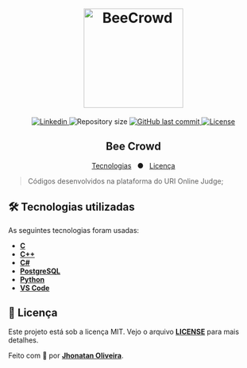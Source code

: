 <h1 align="center">
    <img alt="BeeCrowd" src="https://user-images.githubusercontent.com/60709647/153084258-12498afd-77da-4f4a-8119-8f65f287a573.png" width="200"/>
</h1>

<p align="center">
  <a href="https://www.linkedin.com/in/jhonatanguilherme/">
    <img alt="Linkedin" src="https://img.shields.io/badge/-LinkedIn-0077B5?style=flat-square&logo=Linkedin&logoColor=white&link=https://www.linkedin.com/in/jhonatanguilherme/)"/>
  </a>

  <img alt="Repository size" src="https://img.shields.io/github/repo-size/JhonatanGuilherme/BeeCrowd">
  
  <a href="https://github.com/JhonatanGuilherme/BeeCrowd/commits/master">
    <img alt="GitHub last commit" src="https://img.shields.io/github/last-commit/JhonatanGuilherme/BeeCrowd">
  </a>
  
  <a href="./LICENSE">
    <img alt="License" src="https://img.shields.io/badge/license-MIT-brightgreen">
  </a>
</p>

<h2 align="center"> 
    Bee Crowd
</h2>

<p align="center">
  <a href="#hammer_and_wrench-tecnologias-utilizadas">Tecnologias</a>&nbsp;&nbsp;&nbsp;●&nbsp;&nbsp;
  <a href="#bookmark_tabs-licença">Licença</a>
</p>

> Códigos desenvolvidos na plataforma do URI Online Judge;

## **🛠️ Tecnologias utilizadas**

As seguintes tecnologias foram usadas:

- **[C](https://en.cppreference.com/w/c/)**
- **[C++](https://www.cplusplus.com/)**
- **[C#](https://docs.microsoft.com/pt-br/dotnet/csharp/)**
- **[PostgreSQL](https://www.postgresql.org/)**
- **[Python](https://www.python.org/)**
- **[VS Code](https://code.visualstudio.com/)**

## **📑 Licença**

Este projeto está sob a licença MIT. Vejo o arquivo **[LICENSE](./LICENSE)** para mais detalhes.

Feito com 🧡 por **[Jhonatan Oliveira](https://github.com/JhonatanGuilherme)**.

